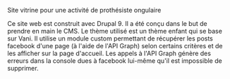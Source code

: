 Site vitrine pour une activité de prothésiste ongulaire

Ce site web est construit avec Drupal 9.
Il a été conçu dans le but de prendre en main le CMS.
Le thème utilisé est un thème enfant qui se base sur Vani.
Il utilise un module custom permettant de récupérer les posts facebook d'une page (à l'aide de l'API Graph) selon certains critères et de les afficher sur la page d'accueil. Les appels à l'API Graph génère des erreurs dans la console dues à facebook lui-même qu'il est impossible de supprimer.
